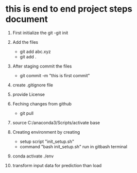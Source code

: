 # this is end to end project steps document
1. First initialize the git
     -git init
2. Add the files
     - git add abc.xyz
     - git add . 
3. After staging commit the files
     - git commit -m "this is first commit"
4. create .gitignore file
5. provide License
6. Feching changes from github
    - git pull
7. source C:/anaconda3/Scripts/activate base  
8. Creating environment by creating
    - setup script "init_setup.sh"
     - command "bash init_setup.sh" run in gitbash terminal

9.    conda activate ./env                

10. transform input data for prediction than load